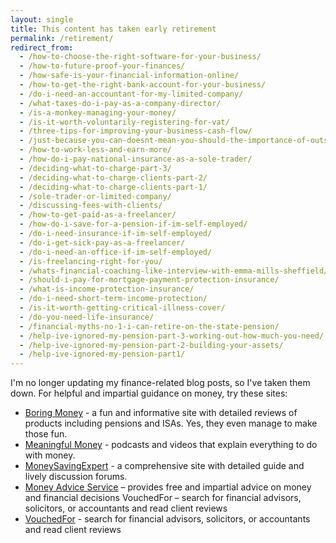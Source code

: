 ```yaml
---
layout: single
title: This content has taken early retirement
permalink: /retirement/
redirect_from:
  - /how-to-choose-the-right-software-for-your-business/
  - /how-to-future-proof-your-finances/
  - /how-safe-is-your-financial-information-online/
  - /how-to-get-the-right-bank-account-for-your-business/
  - /do-i-need-an-accountant-for-my-limited-company/
  - /what-taxes-do-i-pay-as-a-company-director/
  - /is-a-monkey-managing-your-money/
  - /is-it-worth-voluntarily-registering-for-vat/
  - /three-tips-for-improving-your-business-cash-flow/
  - /just-because-you-can-doesnt-mean-you-should-the-importance-of-outsourcing/
  - /how-to-work-less-and-earn-more/
  - /how-do-i-pay-national-insurance-as-a-sole-trader/
  - /deciding-what-to-charge-part-3/
  - /deciding-what-to-charge-clients-part-2/
  - /deciding-what-to-charge-clients-part-1/
  - /sole-trader-or-limited-company/
  - /discussing-fees-with-clients/
  - /how-to-get-paid-as-a-freelancer/
  - /how-do-i-save-for-a-pension-if-im-self-employed/
  - /do-i-need-insurance-if-im-self-employed/
  - /do-i-get-sick-pay-as-a-freelancer/
  - /do-i-need-an-office-if-im-self-employed/
  - /is-freelancing-right-for-you/
  - /whats-financial-coaching-like-interview-with-emma-mills-sheffield/
  - /should-i-pay-for-mortgage-payment-protection-insurance/
  - /what-is-income-protection-insurance/
  - /do-i-need-short-term-income-protection/
  - /is-it-worth-getting-critical-illness-cover/
  - /do-you-need-life-insurance/
  - /financial-myths-no-1-i-can-retire-on-the-state-pension/
  - /help-ive-ignored-my-pension-part-3-working-out-how-much-you-need/
  - /help-ive-ignored-my-pension-part-2-building-your-assets/
  - /help-ive-ignored-my-pension-part1/
---
```


I'm no longer updating my finance-related blog posts, so I've taken them down. For helpful and impartial guidance on money, try these sites:

- [Boring Money](https://www.boringmoney.co.uk) - a fun and informative site with detailed reviews of products including pensions and ISAs. Yes, they even manage to make those fun.
- [Meaningful Money](https://meaningfulmoney.tv/) - podcasts and videos that explain everything to do with money.
- [MoneySavingExpert](https://www.moneysavingexpert.com) - a comprehensive site with detailed guide and lively discussion forums.
- [Money Advice Service](https://www.moneyadviceservice.org.uk/en) – provides free and impartial advice on money and financial decisions
VouchedFor – search for financial advisors, solicitors, or accountants and read client reviews
- [VouchedFor](https://www.vouchedfor.co.uk) - search for financial advisors, solicitors, or accountants and read client reviews